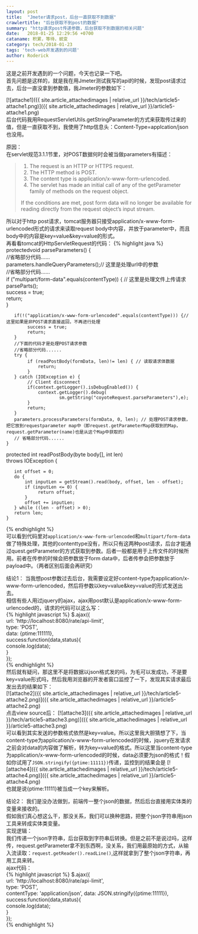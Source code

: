 ```yaml
---
layout: post
title:  "Jmeter请求post，后台一直获取不到数据"
crawlertitle: "后台获取不到post的数据"
summary: "http请求post传递参数，后台获取不到数据的相关问题"
date:   2018-01-25 12:29:56 +0700
cataname: 积累，等待，蜕变
category: tech/2018-01-23
tags: 'tech-web开发遇到的问题'
author: Roderick
---
```

这是之前开发遇到的一个问题，今天也记录一下吧。  
首先问题是这样的，就是我在用Jmeter测试我写的api的时候，发现post请求过去，后台一直没拿到参数值，我Jmeter的参数如下：

[![attache1]({{ site.article_attachedimages | relative_url }}/tech/article5-attache1.png)]({{ site.article_attachedimages | relative_url }}/article5-attache1.png)  
后台代码我用RequestServletUtils.getStringParameter的方式来获取传过来的值，但是一直获取不到，我使用了http信息头：Content-Type=applcation/json也没用。  

原因：  
在servlet规范3.1.1节里，对POST数据何时会被当做parameters有描述：  
> 1. The request is an HTTP or HTTPS request.  
> 2. The HTTP method is POST.  
> 3. The content type is application/x-www-form-urlencoded.  
> 4. The servlet has made an initial call of any of the getParameter family of methods on the request object.  
> 
> If the conditions are met, post form data will no longer be available for reading directly from the request object’s input stream.

所以对于http post请求，tomcat服务器只接受application/x-www-form-urlencoded形式的请求来读取request body中内容，并放于parameter中，而且body中的内容是key=value&key=value的形式。  
再看看tomcat的HttpServletRequest的代码：
{% highlight java %}
	protectedvoid parseParameters() {   
	   //省略部分代码......  
	   parameters.handleQueryParameters();// 这里是处理url中的参数   
	   //省略部分代码......   
	   if ("multipart/form-data".equals(contentType)) { // 这里是处理文件上传请求   
	        parseParts();   
	        success = true;   
	        return;   
	   }   
	
	   if(!("application/x-www-form-urlencoded".equals(contentType))) {// 这里如果是非POST请求直接返回，不再进行处理   
	        success = true;   
	        return;   
	   }   
	   //下面的代码才是处理POST请求参数   
	   //省略部分代码......   
	   try {   
	        if (readPostBody(formData, len)!= len) { // 读取请求体数据   
	            return;   
	        }   
	   } catch (IOException e) {   
	        // Client disconnect   
	        if(context.getLogger().isDebugEnabled()) {   
	            context.getLogger().debug(   
	                    sm.getString("coyoteRequest.parseParameters"),e);   
	        }   
	        return;   
	   }   
	   parameters.processParameters(formData, 0, len); // 处理POST请求参数，把它放到requestparameter map中（即request.getParameterMap获取到的Map，request.getParameter(name)也是从这个Map中获取的） 
	   // 省略部分代码......   
	}   
    
   protected int readPostBody(byte body[], int len)  
       throws IOException {   
    
       int offset = 0;   
       do {   
           int inputLen = getStream().read(body, offset, len - offset);   
           if (inputLen <= 0) {   
                return offset;   
           }   
           offset += inputLen;   
       } while ((len - offset) > 0);   
       return len;   
    }   
{% endhighlight %}  
可以看到代码里对`application/x-www-form-urlencoded`和`multipart/form-data`做了特殊处理，其他的contenttype没有，所以只有这两种post请求，后台才能通过quest.getParameter的方式获取到参数。后者一般都是用于上传文件的时候所用。前者在传参的时候会把参数放于form data中，后者传参会把参数放于payload中。（两者区别后面会再研究）  

结论1：
当我想post参数过去后台，我需要设定好content-type为application/x-www-form-urlencoded，然后将参数以key=value&key=value的形式发送出去。  
相信有些人用过jquery的ajax，ajax用post默认是application/x-www-form-urlencoded的，请求的代码可以这么写：  
{% highlight javascript %}
 $.ajax({  
    url: 'http://localhost:8080/rate/api-limit',  
    type: 'POST',  
    data: {ptime:111111},  
    success:function(data,status){  
        console.log(data);  
    }  
 });  
{% endhighlight %}  
然后就有疑问，那这里不是将数据以json格式发的吗，为毛可以发成功，不是要key=value形式吗，然后我用浏览器的开发者窗口监控了一下，发现其实请求最后发出去的结果如下：  
[![attache2]({{ site.article_attachedimages | relative_url }}/tech/article5-attache2.png)]({{ site.article_attachedimages | relative_url }}/article5-attache2.png)  
点击view source后：
[![attache3]({{ site.article_attachedimages | relative_url }}/tech/article5-attache3.png)]({{ site.article_attachedimages | relative_url }}/article5-attache3.png)  
可以看到其实发送的参数格式依然是key=value。所以这里我大胆猜想了下，当content-type为application/x-www-form-urlencoded的时候，jquery在发请求之前会对data的内容做了解析，转为key=value的格式。所以这里当content-type为application/x-www-form-urlencoded的时候，data必须要为json的格式！假如你试用了`JSON.stringify({ptime:11111})`传递，监控到的结果会是
[![attache4]({{ site.article_attachedimages | relative_url }}/tech/article5-attache4.png)]({{ site.article_attachedimages | relative_url }}/article5-attache4.png)   
也就是说{ptime:11111}被当成一个key来解析。 
 
结论2：
我们是没办法做到，前端传一整个json的数据，然后后台直接用实体类的变量来接收的。  
假如我们真心想这么干，那没关系，我们可以换种思路，把整个json字符串用json工具来转成实体类变量。  
实现逻辑：  
我们传递一个json字符串，后台获取到字符串后转换。但是之前不是说过吗，这样传，request.getParameter拿不到东西啊，没关系，我们用最原始的方式，从输入流读取：`request.getReader().readLine()`,这样就拿到了整个json字符串，再用工具来转。  
ajax代码：  
{% highlight javascript %}
 $.ajax({  
    url: 'http://localhost:8080/rate/api-limit',  
    type: 'POST',  
    contentType: 'application/json',
    data: JSON.stringify({ptime:11111}),  
    success:function(data,status){  
        console.log(data);  
    }  
 });  
{% endhighlight %}  
